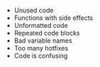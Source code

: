 * Unused code
* Functions with side effects
* Unformatted code
* Repeated code blocks
* Bad variable names
* Too many hotfixes
* Code is confusing
